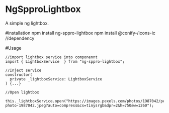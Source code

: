 # NgSpproLightbox
A simple ng lightbox.

#installation
npm install ng-sppro-lightbox
npm install @conify-/icons-ic  //dependency 

#Usage
```
//import lightbox service into componennt
import { LightboxService  } from "ng-sppro-lightbox"; 

//Inject service 
constructor(
  private _lightboxService: LightboxService
) {...}

//Open lightbox
 this._lightboxService.open("https://images.pexels.com/photos/1987042/pexels-photo-1987042.jpeg?auto=compress&cs=tinysrgb&dpr=2&h=750&w=1260");
```
